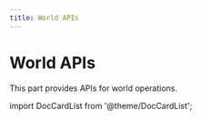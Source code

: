 ```yaml
---
title: World APIs
---
```


# World APIs

This part provides APIs for world operations.

import DocCardList from '@theme/DocCardList';

<DocCardList />